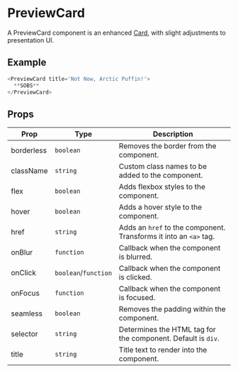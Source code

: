 # PreviewCard

A PreviewCard component is an enhanced [Card](../Card), with slight adjustments to presentation UI.


## Example

```js
<PreviewCard title='Not Now, Arctic Puffin!'>
  **SOBS**
</PreviewCard>
```


## Props

| Prop | Type | Description |
| --- | --- | --- |
| borderless | `boolean` | Removes the border from the component. |
| className | `string` | Custom class names to be added to the component. |
| flex | `boolean` | Adds flexbox styles to the component. |
| hover | `boolean` | Adds a hover style to the component. |
| href | `string` | Adds an `href` to the component. Transforms it into an `<a>` tag. |
| onBlur | `function` | Callback when the component is blurred. |
| onClick | `boolean`/`function` | Callback when the component is clicked. |
| onFocus | `function` | Callback when the component is focused. |
| seamless | `boolean` | Removes the padding within the component. |
| selector | `string` | Determines the HTML tag for the component. Default is `div`. |
| title | `string` | Title text to render into the component. |
